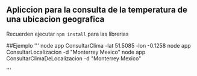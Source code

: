 ## Apliccion para la consulta de la temperatura de una ubicacion geografica

Recuerden ejecutar ```npm install``` para las librerias

##Ejemplo 
'''
node app ConsultarClima -lat 51.5085 -lon -0.1258
node app ConsultarLocalizacion -d "Monterrey Mexico"
node app  ConsultarClimaDeLocalizacion -d "Monterrey Mexico"

'''